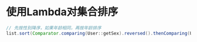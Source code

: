 # 使用Lambda对集合排序

```java
// 先按性别降序，如果年龄相同，再按年龄排序
list.sort(Comparator.comparing(User::getSex).reversed().thenComparing(User::getAge));
```

